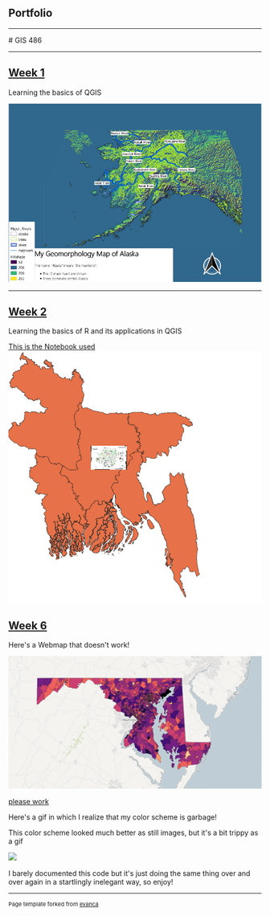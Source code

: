 ## Portfolio

---
<link type="text/css" rel="stylesheet" href="/style.css" />
# GIS 486 

---
## [Week 1](/pdf/Week_1_Merged.pdf)

<div class = "text-green">
Learning the basics of QGIS
</div>

[<img src="images/Geo_Map.PNG?raw=true"/>](/pdf/Week_1_Merged.pdf)

---
## [Week 2](pdf/Crookshank_Week2_Merged.pdf)

Learning the basics of R and its applications in QGIS

[This is the Notebook used](/Projects/Crookshank_Chap2.Rmd)
[<img src="images/Week2_Image.PNG?raw=true"/>](/pdf/Crookshank_Week2_Merged.pdf)

## [Week 6](pdf/webmap_pdf.pdf)

Here's a Webmap that doesn't work!

<img src="images/webmap_png.png?raw=true"/>

[please work](Projects/Webmaps/Week_6/W6_Third_Try/qgis2web_2021_03_11-21_35_23_701071/index.html)

Here's a gif in which I realize that my color scheme is garbage!

This color scheme looked much better as still images, but it's a bit trippy as a gif

[<img src="gifs/MD_Work_Hours.gif?raw=true"/>](gifs/MD_Work_Hours.gif)

I barely documented this code but it's just doing the same thing over and over again in a startlingly inelegant way, so enjoy!

---
<p style="font-size:11px">Page template forked from <a href="https://github.com/evanca/quick-portfolio">evanca</a></p>
<!-- Remove above link if you don't want to attibute -->
